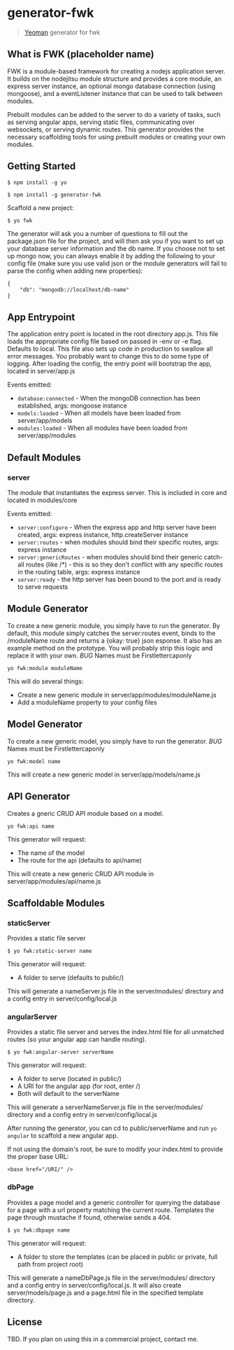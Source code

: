 # generator-fwk

> [Yeoman](http://yeoman.io) generator for fwk

## What is FWK (placeholder name)
FWK is a module-based framework for creating a nodejs application server.  It builds on the nodejitsu module structure and provides a core module, an express server instance,  an optional mongo database connection (using mongoose), and a eventListener instance that can be used to talk between modules.

Prebuilt modules can be added to the server to do a variety of tasks, such as serving angular apps, serving static files, communicating over websockets, or serving dynamic routes.  This generator provides the necessary scaffolding tools for using prebuilt modules or creating your own modules.

## Getting Started

```
$ npm install -g yo
```
```
$ npm install -g generator-fwk
```

Scaffold a new project:

```
$ yo fwk
```

The generator will ask you a number of questions to fill out the package.json file for the project, and will then ask you if you want to set up your database server information and the db name.  If you choose not to set up mongo now, you can always enable it by adding the following to your config file (make sure you use valid json or the module generators will fail to parse the config when adding new properties):

```
{
	"db": "mongodb://localhost/db-name"
}
```

## App Entrypoint

The application entry point is located in the root directory app.js.  This file loads the appropriate config file based on passed in -env or -e flag.  Defaults to local.  This file also sets up code in production to swallow all error messages.  You probably want to change this to do some type of logging.  After loading the config, the entry point will bootstrap the app, located in server/app.js

Events emitted:
  * ``database:connected`` - When the mongoDB connection has been established, args: mongoose instance
  * ``models:loaded`` - When all models have been loaded from server/app/models
  * ``modules:loaded`` - When all modules have been loaded from server/app/modules



## Default Modules

### server

The module that instantiates the express server.  This is included in core and located in modules/core

Events emitted:
  * ``server:configure`` - When the express app and http server have been created, args: express instance, http.createServer instance
  * ``server:routes`` - when modules should bind their specific routes, args: express instance
  * ``server:genericRoutes`` - when modules should bind their generic catch-all routes (like /*) - this is so they don't conflict with any specific routes in the routing table, args: express instance
  * ``server:ready`` - the http server has been bound to the port and is ready to serve requests



## Module Generator

To create a new generic module, you simply have to run the generator.  By default, this module simply catches the server:routes event, binds to the /moduleName route and returns a {okay: true} json esponse.  It also has an example method on the prototype.  You will probably strip this logic and replace it with your own.  *BUG* Names must be Firstlettercaponly

```
yo fwk:module moduleName
```

This will do several things:
  * Create a new generic module in server/app/modules/moduleName.js
  * Add a moduleName property to your config files



## Model Generator

To create a new generic model, you simply have to run the generator.  *BUG* Names must be Firstlettercaponly

```
yo fwk:model name
```

This will create a new generic model in server/app/models/name.js


## API Generator

Creates a gneric CRUD API module based on a model.

```
yo fwk:api name
```
This generator will request:
  * The name of the model
  * The route for the api (defaults to api/name)

This will create a new generic CRUD API module in server/app/modules/api/name.js



## Scaffoldable Modules

### staticServer

Provides a static file server

```
$ yo fwk:static-server name
```

This generator will request:
  * A folder to serve (defaults to public/)

This will generate a nameServer.js file in the server/modules/ directory and a config entry in server/config/local.js


### angularServer

Provides a static file server and serves the index.html file for all unmatched routes (so your angular app can handle routing).

```
$ yo fwk:angular-server serverName
```

This generator will request:
  * A folder to serve (located in public/)
  * A URI for the angular app (for root, enter /)
  * Both will default to the serverName

This will generate a serverNameServer.js file in the server/modules/ directory and a config entry in server/config/local.js

After running the generator, you can cd to public/serverName and run ```yo angular``` to scaffold a new angular app.

If not using the domain's root, be sure to modify your index.html to provide the proper base URL:
```
<base href="/URI/" />
```

### dbPage

Provides a page model and a generic controller for querying the database for a page with a url property matching the current route.  Templates the page through mustache if found, otherwise sends a 404.

```
$ yo fwk:dbpage name
```

This generator will request:
  * A folder to store the templates (can be placed in public or private, full path from project root)

This will generate a nameDbPage.js file in the server/modules/ directory and a config entry in server/config/local.js.  It will also create server/models/page.js and a page.html file in the specified template directory.



## License
TBD.  If you plan on using this in a commercial project, contact me.
